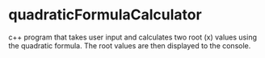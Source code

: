 # quadraticFormulaCalculator
c++ program that takes user input and calculates two root (x) values using the quadratic formula. The root values are then displayed to the console.
